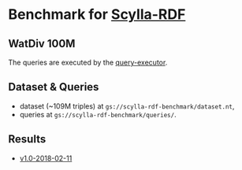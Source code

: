 # Benchmark for [Scylla-RDF](http://github.com/DataFabricRus/scylla-rdf)

## WatDiv 100M

The queries are executed by the [query-executor](https://github.com/DataFabricRus/scylla-rdf-benchmark/tree/master/query-executor).

## Dataset & Queries

  * dataset (~109M triples) at `gs://scylla-rdf-benchmark/dataset.nt`,
  * queries at `gs://scylla-rdf-benchmark/queries/`.

## Results

  * [v1.0-2018-02-11](https://github.com/DataFabricRus/scylla-rdf-benchmark/tree/master/results/v1.0-2018-02-11)